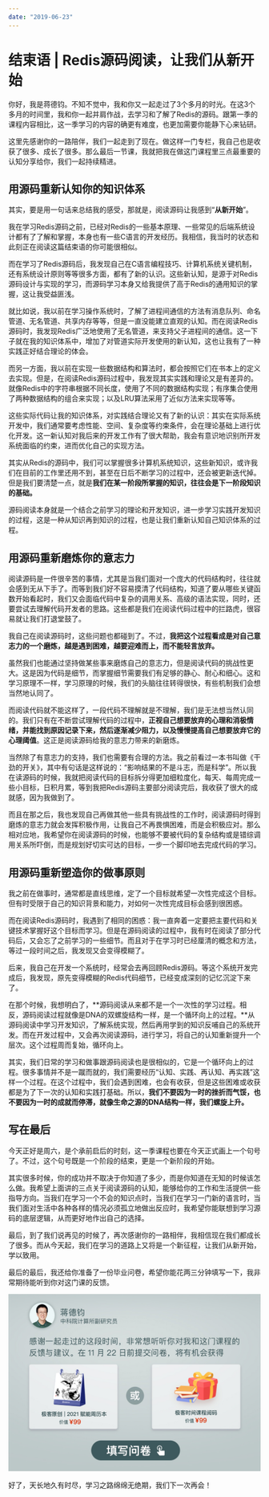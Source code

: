 ```yaml
---
date: "2019-06-23"
---  
```

      
# 结束语 | Redis源码阅读，让我们从新开始
你好，我是蒋德钧。不知不觉中，我和你又一起走过了3个多月的时光。在这3个多月的时间里，我和你一起并肩作战，去学习和了解了Redis的源码。跟第一季的课程内容相比，这一季学习的内容的确更有难度，也更加需要你能静下心来钻研。

这里先感谢你的一路陪伴，我们一起走到了现在。做这样一门专栏，我自己也是收获了很多、成长了很多。那么最后一节课，我就把我在做这门课程里三点最重要的认知分享给你，我们一起持续精进。

## 用源码重新认知你的知识体系

其实，要是用一句话来总结我的感受，那就是，阅读源码让我感到“**从新开始**”。

我在学习Redis源码之前，已经对Redis的一些基本原理、一些常见的后端系统设计都有了了解和掌握，本身也有一些C语言的开发经历。我相信，我当时的状态和此刻正在阅读这篇结束语的你可能很相似。

而在学习了Redis源码后，我发现自己在C语言编程技巧、计算机系统关键机制，还有系统设计原则等等很多方面，都有了新的认识。这些新认知，是源于对Redis源码设计与实现的学习，而源码学习本身又给我提供了高于Redis的通用知识的掌握，这让我受益匪浅。

就比如说，我以前在学习操作系统时，了解了进程间通信的方法有消息队列、命名管道、无名管道、共享内存等等，但是一直没能建立直观的认知。而在阅读Redis源码时，我发现Redis广泛地使用了无名管道，来支持父子进程间的通信。这一下子就在我的知识体系中，增加了对管道实际开发使用的新认知，这也让我有了一种实践正好结合理论的体会。

<!-- [[[read_end]]] -->

而另一方面，我以前在实现一些数据结构和算法时，都会按照它们在书本上的定义去实现。但是，在阅读Redis源码过程中，我发现其实实践和理论又是有差异的。就像Redis中的字符串根据不同长度，使用了不同的数据结构实现；有序集合使用了两种数据结构的组合来实现；以及LRU算法采用了近似方法来实现等等。

这些实际代码让我的知识体系，对实践结合理论又有了新的认识：其实在实际系统开发中，我们通常要考虑性能、空间、复杂度等约束条件，会在理论基础上进行优化开发。这一新认知对我后来的开发工作有了很大帮助，我会有意识地识别所开发系统面临的约束，进而优化自己的实现方法。

其实从Redis的源码中，我们可以掌握很多计算机系统知识，这些新知识，或许我们在目前的工作里还用不到，甚至在日后不断学习的过程中，还会被更新迭代掉。但是我们要清楚一点，就是**我们在某一阶段所掌握的知识，往往会是下一阶段知识的基础。**

源码阅读本身就是一个结合之前学习的理论和开发知识，进一步学习实践开发知识的过程，这是一种从知识再到知识的过程，也是让我们重新认知自己知识体系的过程。

## 用源码重新磨炼你的意志力

阅读源码是一件很辛苦的事情，尤其是当我们面对一个庞大的代码结构时，往往就会感到无从下手了。而等到我们好不容易摸清了代码结构，知道了要从哪些关键函数开始看起时，我们又会面临代码中复杂的调用关系、高级的语法实现，同时，还要尝试去理解代码开发者的思路。这些都是我们在阅读代码过程中的拦路虎，很容易就让我们打退堂鼓了。

我自己在阅读源码时，这些问题也都碰到了。不过，**我****把****这个过程看成是对自己意志力的一个磨炼，越是遇到困难，越要迎难而上，而不能轻言放弃。**

虽然我们也能通过坚持做某些事来磨炼自己的意志力，但是阅读代码的挑战性更大。这是因为代码是细节，而掌握细节需要我们有足够的静心、耐心和细心。这和学习原理不一样，学习原理的时候，我们的头脑往往转得很快，有些机制我们会想当然地认同了。

而阅读代码就不能这样了，一段代码不理解就是不理解，我们是无法想当然认同的。我们只有在不断尝试理解代码的过程中，**正视自己想要放弃的心理和消极情绪，并能找到原因记录下来，然后逐渐减少阻力，以及慢慢提高自己想要放弃它的心理阈值**。这正是阅读源码给我的意志力带来的新磨炼。

当然除了有意志力的支持，我们也需要有合理的方法。我之前看过一本书叫做《干劲的开关》，其中有句话是这样说的：“影响结果的不是斗志，而是科学”。所以我在读源码的时候，我就把阅读代码的目标拆分得更加细粒度化，每天、每周完成一些小目标，日积月累，等到我把Redis源码主要部分阅读完后，我收获了很大的成就感，因为我做到了。

而且在那之后，我也发现自己再做其他一些具有挑战性的工作时，阅读源码时得到磨炼的意志力就会发挥积极作用，让我自己不再畏惧困难，而是会积极应对。那么相对应地，我希望你在阅读源码的时候，也能够不要被代码的复杂结构或是错综调用关系所吓倒，而是规划好切实可达的目标，一步一个脚印地去完成代码的学习。

## 用源码重新塑造你的做事原则

我之前在做事时，通常都是直线思维，定了一个目标就希望一次性完成这个目标。但有时受限于自己的知识背景和能力，对如何一次性完成目标会感到很困惑。

而在阅读Redis源码时，我遇到了相同的困惑：我一直奔着一定要把主要代码和关键技术掌握好这个目标而学习。但是在源码阅读的过程中，我有时在阅读了部分代码后，又会忘了之前学习的一些细节。而且对于在学习时已经厘清的概念和方法，等过一段时间之后，我发现又会变得模糊了。

后来，我自己在开发一个系统时，经常会去再回顾Redis源码。等这个系统开发完成后，我发现，原先变得模糊的Redis代码细节，已经变成深刻的记忆沉淀下来了。

在那个时候，我想明白了，**源码阅读从来都不是一个一次性的学习过程。相反，源码阅读过程就像是DNA的双螺旋结构一样，是一个循环向上的过程。**从源码阅读中学习开发知识，了解系统实现，然后再用学到的知识反哺自己的系统开发。而在开发过程中，又会再次阅读源码，进行学习，将自己的认知重新提升一个层次。这个过程周而复始，循环向上。

其实，我们日常的学习和做事跟源码阅读也是很相似的，它是一个循环向上的过程。很多事情并不是一蹴而就的，我们需要经历“认知、实践、再认知、再实践”这样一个过程。在这个过程中，我们会遇到困难，也会有收获，但是这些困难或收获都是为了下一次的认知和实践打基础。所以，**我们不要因为一时的挫折而气馁，也不要因为一时的成就而停滞，就像生命之源的DNA结构一样，我们螺旋上升。**

## **写在最后**

今天正好是周六，是个承前启后的时刻，这一季课程也要在今天正式画上一个句号了。不过，这个句号既是一个阶段的结束，更是一个新阶段的开始。

其实很多时候，你的成功并不取决于你知道了多少，而是你知道在无知的时候该怎么做。我希望上面讲的三点关于阅读源码的认知，能够给你的工作和生活提供一些指导方向。当我们在学习一个不会的知识点时，当我们在学习一门新的语言时，当我们面对生活中各种各样的情况必须孤立地做出反应时，我希望你能联想到学习源码的底层逻辑，从而更好地作出自己的选择。

最后，到了我们说再见的时候了，再次感谢你的一路相伴，我相信现在我们都成长了很多。而从今天起，我们在学习的道路上又将是一个新征程，让我们从新开始，学以致用。

最后的最后，我还给你准备了一份毕业问卷，希望你能花两三分钟填写一下，我非常期待能听到你对这门课的反馈。

[![](./httpsstatic001geekbangorgresourceimage64bc64c4e4174ab844d70307a87b42898abc.jpg)](https://jinshuju.net/f/vasdJg)

好了，天长地久有时尽，学习之路绵绵无绝期，我们下一次再会！